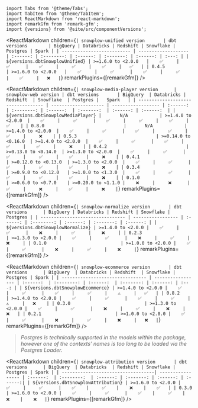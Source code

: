 ```mdx-code-block
import Tabs from '@theme/Tabs';
import TabItem from '@theme/TabItem';
import ReactMarkdown from 'react-markdown';
import remarkGfm from 'remark-gfm';
import {versions} from '@site/src/componentVersions';
```

<!-- Note the following tables are wrapped in the additional tags to correctly render the package version, but work the same as normal markdown tables -->

<Tabs groupId="dbt-packages" queryString>

<TabItem value="unified" label="Snowplow Unified Digital" default>


<ReactMarkdown children={`
| snowplow-unified version       | dbt versions        | BigQuery | Databricks | Redshift | Snowflake | Postgres | Spark |
| -------------------------- | ------------------- | :------: | :--------: | :------: | :-------: | :------: | :---: |
| ${versions.dbtSnowplowUnified} | >=1.6.0 to <2.0.0   |    ✅     |     ✅      |    ✅     |     ✅     |    ✅     |   ✅   |
| 0.4.5                   | >=1.6.0 to <2.0.0   |    ✅     |     ✅      |    ✅     |     ✅     |    ✅     |   ❌   |
`} remarkPlugins={[remarkGfm]} />


</TabItem>

<TabItem value="media" label="Snowplow Media Player">

<ReactMarkdown children={`
| snowplow-media-player version      | snowplow-web version | dbt versions       | BigQuery  | Databricks | Redshift  | Snowflake  | Postgres |   Spark   |
| ---------------------------------- | -------------------- | ------------------ | :------:  | :--------: | :------:  | :-------:  | :------: | :------:  |
| ${versions.dbtSnowplowMediaPlayer} |       N/A            | >=1.4.0 to <2.0.0  |    ✅     |     ✅      |    ✅     |     ✅     |    ✅     |     ✅    |
| 0.8.0                              |       N/A            | >=1.4.0 to <2.0.0  |    ✅     |     ✅      |    ✅     |     ✅     |    ✅     |     ❌    |
| 0.5.3                              | >=0.14.0 to <0.16.0  | >=1.4.0 to <2.0.0  |    ✅     |     ✅      |    ✅     |     ✅     |    ✅     |     ❌    |
| 0.4.2                              | >=0.13.0 to <0.14.0  | >=1.3.0 to <2.0.0  |    ✅     |     ✅      |    ✅     |     ✅     |    ✅     |     ❌    |
| 0.4.1                              | >=0.12.0 to <0.13.0  | >=1.3.0 to <2.0.0  |    ✅     |     ✅      |    ✅     |     ✅     |    ✅     |     ❌    |
| 0.3.4                              | >=0.9.0 to <0.12.0   | >=1.0.0 to <1.3.0  |    ✅     |     ✅      |    ✅     |     ✅     |    ✅     |     ❌    |
| 0.1.0                              | >=0.6.0 to <0.7.0    | >=0.20.0 to <1.1.0 |    ❌     |     ❌      |    ✅     |     ❌     |    ✅     |     ❌    |
`} remarkPlugins={[remarkGfm]} />

</TabItem>
<TabItem value="normalize" label="Snowplow Normalize">

<ReactMarkdown children={`
| snowplow-normalize version       | dbt versions      | BigQuery | Databricks | Redshift | Snowflake | Postgres |
| -------------------------------- | ----------------- | :------: | :--------: | :------: | :-------: | :------: |
| ${versions.dbtSnowplowNormalize} | >=1.4.0 to <2.0.0 |    ✅     |     ✅      |    ❌     |     ✅     |    ❌     |
| 0.2.3                            | >=1.3.0 to <2.0.0 |    ✅     |     ✅      |    ❌     |     ✅     |    ❌     |
| 0.1.0                            | >=1.0.0 to <2.0.0 |    ✅     |     ✅      |    ❌     |     ✅     |    ❌     |
`} remarkPlugins={[remarkGfm]} />

</TabItem>
<TabItem value="ecommerce" label="Snowplow E-commerce">

<ReactMarkdown children={`
| snowplow-ecommerce version       | dbt versions      | BigQuery  | Databricks | Redshift  | Snowflake | Postgres | Spark |
| -------------------------------- | ----------------- | :------:  | :--------: | :------:  | :-------: | :------: | :---: |
| ${versions.dbtSnowplowEcommerce} | >=1.4.0 to <2.0.0 |    ✅     |     ✅      |    ✅     |     ✅     |    ⚠️     |   ✅   |
| 0.8.2                            | >=1.4.0 to <2.0.0 |    ✅     |     ✅      |    ✅     |     ✅     |    ⚠️     |   ❌    |
| 0.3.0                            | >=1.3.0 to <2.0.0 |    ✅     |     ✅      |    ❌     |     ✅     |    ❌     |   ❌   |
| 0.2.1                            | >=1.0.0 to <2.0.0 |    ✅     |     ✅      |    ❌     |     ✅     |    ❌     |   ❌   |
`} remarkPlugins={[remarkGfm]} />

> _Postgres is technically supported in the models within the package, however one of the contexts’ names is too long to be loaded via the Postgres Loader._


</TabItem>


<TabItem value="attribution" label="Snowplow Attribution">

<ReactMarkdown children={`
| snowplow-attribution version       | dbt versions      | BigQuery  | Databricks  | Redshift | Snowflake | Postgres | Spark |
| -----------------------------------| ----------------- | :------:  | :--------:  | :------: | :-------: | :------: | :------:|
| ${versions.dbtSnowplowAttribution} | >=1.6.0 to <2.0.0 |    ✅     |     ✅      |    ✅    |     ✅    |    ❌    |    ✅   |
| 0.3.0                              | >=1.6.0 to <2.0.0 |    ✅     |     ✅      |    ✅    |     ✅    |    ❌    |    ❌   |
`} remarkPlugins={[remarkGfm]} />

</TabItem>
</Tabs>
